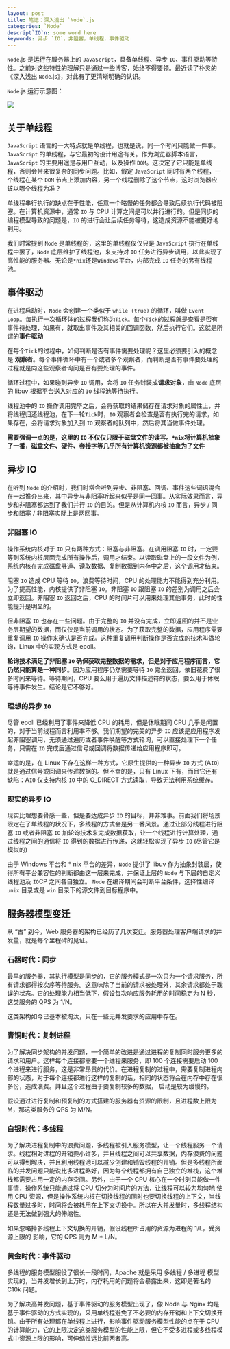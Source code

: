 ```yaml
---
layout: post
title: 笔记：深入浅出 `Node`.js
categories: `Node`
descript`IO`n: some word here
keywords: 异步 `IO`，非阻塞，单线程，事件驱动
---
```


`Node`.js 是运行在服务器上的 `JavaScript`，具备单线程、异步 `IO`、事件驱动等特性。之前对这些特性的理解只是通过一些博客，始终不得要领。最近读了朴灵的《深入浅出 `Node`.js》，对此有了更清晰明确的认识。

`Node`.js 运行示意图：

![](/images/`Node`/`Node`_event.jpg)

## 关于单线程

`JavaScript` 语言的一大特点就是单线程，也就是说，同一个时间只能做一件事。`JavaScript` 的单线程，与它最初的设计用途有关。作为浏览器脚本语言，`JavaScript` 的主要用途是与用户互动，以及操作 `DOM`。这决定了它只能是单线程，否则会带来很复杂的同步问题。比如，假定 `JavaScript` 同时有两个线程，一个线程在某个 `DOM` 节点上添加内容，另一个线程删除了这个节点，这时浏览器应该以哪个线程为准？

单线程串行执行的缺点在于性能，任意一个略慢的任务都会导致后续执行代码被阻塞。在计算机资源中，通常 `IO` 与 CPU 计算之间是可以并行进行的。但是同步的编程模型导致的问题是，`IO` 的进行会让后续任务等待，这造成资源不能被更好地利用。

我们时常提到 `Node` 是单线程的，这里的单线程仅仅只是 `JavaScript` 执行在单线程中罢了，`Node` 底层维护了线程池，来支持对 `IO` 任务进行异步调用，以此实现了高性能的服务器。无论是`*nix`还是`Windows`平台，内部完成 `IO` 任务的另有线程池。

## 事件驱动
在进程启动时，`Node` 会创建一个类似于 `while (true)` 的循环，叫做 `Event Loop`。每执行一次循环体的过程我们称为`Tick`。每个`Tick`的过程就是查看是否有事件待处理，如果有，就取出事件及其相关的回调函数，然后执行它们。这就是所谓的**事件驱动**

在每个`Tick`的过程中，如何判断是否有事件需要处理呢？这里必须要引入的概念是 **观察者**。每个事件循环中有一个或者多个观察者，而判断是否有事件要处理的过程就是向这些观察者询问是否有要处理的事件。

循环过程中，如果碰到异步 `IO` 调用，会将 `IO` 任务封装成**请求对象**，由 `Node` 底层的 libuv 根据平台送入对应的 `IO` 线程池等待执行。

线程池中的 `IO` 操作调用完毕之后，会将获取的结果储存在请求对象的属性上，并将线程归还线程池，在下一轮`Tick`时，`IO` 观察者会检查是否有执行完的请求，如果存在，会将请求对象加入到 `IO` 观察者的队列中，然后将其当做事件处理。

**需要强调一点的是，这里的 `IO` 不仅仅只限于磁盘文件的读写。`*nix`将计算机抽象了一番，磁盘文件、硬件、套接字等几乎所有计算机资源都被抽象为了文件**

## 异步 IO
在听到 `Node` 的介绍时，我们时常会听到异步、非阻塞、回调、事件这些词语混合在一起推介出来，其中异步与非阻塞听起来似乎是同一回事。从实际效果而言，异步和非阻塞都达到了我们并行 `IO` 的目的。但是从计算机内核 `IO` 而言，异步 / 同步和阻塞 / 非阻塞实际上是两回事。

### 非阻塞 IO
操作系统内核对于 `IO` 只有两种方式：阻塞与非阻塞。在调用阻塞 `IO` 时，一定要等到系统内核层面完成所有操作后，调用才结束。以读取磁盘上的一段文件为例，系统内核在完成磁盘寻道、读取数据、复制数据到内存中之后，这个调用才结束。

阻塞 `IO` 造成 CPU 等待 `IO`，浪费等待时间，CPU 的处理能力不能得到充分利用。为了提高性能，内核提供了非阻塞 `IO`。非阻塞 `IO` 跟阻塞 `IO` 的差别为调用之后会立即返回。非阻塞 `IO` 返回之后，CPU 的时间片可以用来处理其他事务，此时的性能提升是明显的。

但非阻塞 `IO` 也存在一些问题。由于完整的 `IO` 并没有完成，立即返回的并不是业务层期望的数据，而仅仅是当前调用的状态。为了获取完整的数据，应用程序需要重复调用 `IO` 操作来确认是否完成。这种重复调用判断操作是否完成的技术叫做轮询，Linux 中的实现方式是 epoll。

**轮询技术满足了非阻塞 `IO` 确保获取完整数据的需求，但是对于应用程序而言，它仍然只能算是一种同步**。因为应用程序仍然需要等待 `IO` 完全返回，依旧花费了很多时间来等待。等待期间，CPU 要么用于遍历文件描述符的状态，要么用于休眠等待事件发生。结论是它不够好。

### 理想的异步 `IO`
尽管 epoll 已经利用了事件来降低 CPU 的耗用，但是休眠期间 CPU 几乎是闲置的，对于当前线程而言利用率不够。我们期望的完美的异步 `IO` 应该是应用程序发起非阻塞调用，无须通过遍历或者事件唤醒等方式轮询，可以直接处理下一个任务，只需在 `IO` 完成后通过信号或回调将数据传递给应用程序即可。

幸运的是，在 Linux 下存在这样一种方式，它原生提供的一种异步 `IO` 方式 (A`IO`) 就是通过信号或回调来传递数据的。但不幸的是，只有 Linux 下有，而且它还有缺陷：A`IO` 仅支持内核 `IO` 中的 O_DIRECT 方式读取，导致无法利用系统缓存。

### 现实的异步 IO
现实比理想要骨感一些，但是要达成异步 `IO` 的目标，并非难事。前面我们将场景限定在了单线程的状况下，多线程的方式会是另一番风景。通过让部分线程进行阻塞 `IO` 或者非阻塞 `IO` 加轮询技术来完成数据获取，让一个线程进行计算处理，通过线程之间的通信将 `IO` 得到的数据进行传递，这就轻松实现了异步 `IO` (尽管它是模拟的)

由于 Windows 平台和 * nix 平台的差异，`Node` 提供了 libuv 作为抽象封装层，使得所有平台兼容性的判断都由这一层来完成，并保证上层的 `Node` 与下层的自定义线程池及 `IO`CP 之间各自独立。 `Node` 在编译期间会判断平台条件，选择性编译 `unix` 目录或是 `win` 目录下的源文件到目标程序中。

## 服务器模型变迁
从 “古” 到今，Web 服务器的架构已经历了几次变迁。服务器处理客户端请求的并发量，就是每个里程碑的见证。

### 石器时代：同步
最早的服务器，其执行模型是同步的，它的服务模式是一次只为一个请求服务，所有请求都得按次序等待服务。这意味除了当前的请求被处理外，其余请求都处于耽误的状态。它的处理能力相当低下，假设每次响应服务耗用的时间稳定为 N 秒，这类服务的 QPS 为 1/N。

这类架构如今已基本被淘汰，只在一些无并发要求的应用中存在。
### 青铜时代：复制进程
为了解决同步架构的并发问题，一个简单的改进是通过进程的复制同时服务更多的请求和用户。这样每个连接都需要一个进程来服务，即 100 个连接需要启动 100 个进程来进行服务，这是非常昂贵的代价。在进程复制的过程中，需要复制进程内部的状态，对于每个连接都进行这样的复制的话，相同的状态将会在内存中存在很多份，造成浪费。并且这个过程由于要复制较多的数据， 启动是较为缓慢的。

假设通过进行复制和预复制的方式搭建的服务器有资源的限制，且进程数上限为 M，那这类服务的 QPS 为 M/N。
### 白银时代：多线程
为了解决进程复制中的浪费问题，多线程被引入服务模型，让一个线程服务一个请求。线程相对进程的开销要小许多，并且线程之间可以共享数据，内存浪费的问题可以得到解决，并且利用线程池可以减少创建和销毁线程的开销。但是多线程所面临的并发问题只能说比多进程略好，因为每个线程都拥有自己独立的堆栈，这个堆栈都需要占用一定的内存空间。另外，由于一个 CPU 核心在一个时刻只能做一件事情，操作系统只能通过将 CPU 切分为时间片的方法，让线程可以较为均匀地 使用 CPU 资源，但是操作系统内核在切换线程的同时也要切换线程的上下文，当线程数量过多时，时间将会被耗用在上下文切换中。所以在大并发量时，多线程结构还是无法做到强大的伸缩性。

如果忽略掉多线程上下文切换的开销，假设线程所占用的资源为进程的 1/L，受资源上限的 影响，它的 QPS 则为 M * L/N。
### 黄金时代：事件驱动
多线程的服务模型服役了很长一段时间，Apache 就是采用 多线程 / 多进程 模型实现的，当并发增长到上万时，内存耗用的问题将会暴露出来，这即是著名的 C10k 问题。

为了解决高并发问题，基于事件驱动的服务模型出现了，像 Node 与 Nginx 均是基于事件驱动的方式实现的，采用单线程避免了不必要的内存开销和上下文切换开销。由于所有处理都在单线程上进行，影响事件驱动服务模型性能的点在于 CPU 的计算能力，它的上限决定这类服务模型的性能上限，但它不受多进程或多线程模式中资源上限的影响，可伸缩性远比前两者高。